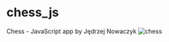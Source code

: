# chess_js
Chess - JavaScript app by Jędrzej Nowaczyk
![chess](https://user-images.githubusercontent.com/56341706/160478248-42b57f3b-926d-44cd-99b2-89ed55cfcb0e.png)
